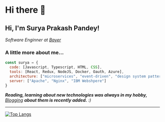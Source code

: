 # Hi there 👋

<!--
**surya5954/surya5954** is a ✨ _special_ ✨ repository because its `README.md` (this file) appears on your GitHub profile.

Here are some ideas to get you started:

- 🔭 I’m currently working on ...
- 👯 I’m looking to collaborate on ...
- 🤔 I’m looking for help with ...
- 💬 Ask me about ...
- 📫 How to reach me: ...
- 😄 Pronouns: ...
- ⚡ Fun fact: ...
-->

<h2> Hi, I'm Surya Prakash Pandey!</h2>
<p><em>Software Enginner at <a href="https://www.bayer.com/en/">Bayer</a> 
</em></p>

###  A little more about me...  

```javascript
const surya = {
  code: [Javascript, Typescript, HTML, CSS],
  tools: [React, Redux, NodeJS, Docker, Oauth, Azure],
  architecture: ["microservices", "event-driven", "design system pattern"],
  server: ["Apache", "Nginx", "IBM Webshpere"]
}
```

<em><b>Reading, learning about new technologies was always in my hobby, </b>[Blogging](https://suryaprakash-pandey.medium.com/) <b>about them is recently added.</b> :)</em>

---

[![Top Langs](https://github-readme-stats.vercel.app/api/top-langs/?username=anuraghazra)](https://github.com/anuraghazra/github-readme-stats)
